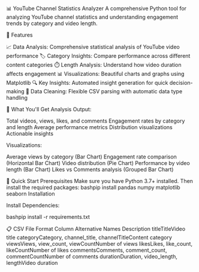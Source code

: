 📊 YouTube Channel Statistics Analyzer
A comprehensive Python tool for analyzing YouTube channel statistics and understanding engagement trends by category and video length.

🎯 Features

📈 Data Analysis: Comprehensive statistical analysis of YouTube video performance
🏷️ Category Insights: Compare performance across different content categories
⏱️ Length Analysis: Understand how video duration affects engagement
📊 Visualizations: Beautiful charts and graphs using Matplotlib
🔍 Key Insights: Automated insight generation for quick decision-making
🧹 Data Cleaning: Flexible CSV parsing with automatic data type handling

📸 What You'll Get
Analysis Output:

Total videos, views, likes, and comments
Engagement rates by category and length
Average performance metrics
Distribution visualizations
Actionable insights

Visualizations:

Average views by category (Bar Chart)
Engagement rate comparison (Horizontal Bar Chart)
Video distribution (Pie Chart)
Performance by video length (Bar Chart)
Likes vs Comments analysis (Grouped Bar Chart)

🚀 Quick Start
Prerequisites
Make sure you have Python 3.7+ installed. Then install the required packages:
bashpip install pandas numpy matplotlib seaborn
Installation


Install Dependencies:

bashpip install -r requirements.txt

📋 CSV File Format
Column         Alternative          Names          Description
titleTitleVideo title
categoryCategory, channel_title, channelTitleContent category
viewsViews, view_count, viewCountNumber of views
likesLikes, like_count, likeCountNumber of likes
commentsComments, comment_count, commentCountNumber of comments
durationDuration, video_length, lengthVideo duration
